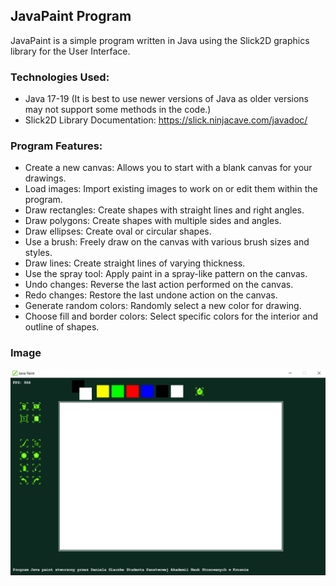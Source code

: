 ## JavaPaint Program

<p>JavaPaint is a simple program written in Java using the Slick2D graphics library for the User Interface.</p>

### Technologies Used:

* Java 17-19 (It is best to use newer versions of Java as older versions may not support some methods in the code.)
* Slick2D Library Documentation:
  <a href="https://slick.ninjacave.com/javadoc/">https://slick.ninjacave.com/javadoc/</a>

### Program Features:

<ul>
  <li>Create a new canvas: Allows you to start with a blank canvas for your drawings.</li>
  <li>Load images: Import existing images to work on or edit them within the program.</li>
  <li>Draw rectangles: Create shapes with straight lines and right angles.</li>
  <li>Draw polygons: Create shapes with multiple sides and angles.</li>
  <li>Draw ellipses: Create oval or circular shapes.</li>
  <li>Use a brush: Freely draw on the canvas with various brush sizes and styles.</li>
  <li>Draw lines: Create straight lines of varying thickness.</li>
  <li>Use the spray tool: Apply paint in a spray-like pattern on the canvas.</li>
  <li>Undo changes: Reverse the last action performed on the canvas.</li>
  <li>Redo changes: Restore the last undone action on the canvas.</li>
  <li>Generate random colors: Randomly select a new color for drawing.</li>
  <li>Choose fill and border colors: Select specific colors for the interior and outline of shapes.</li>
</ul>

### Image

<img src="Podgląd.PNG" alt="JavaPaint Screenshot">

